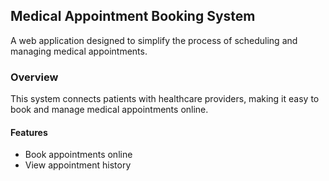 ## Medical Appointment Booking System

A web application designed to simplify the process of scheduling and managing medical appointments.

### Overview
This system connects patients with healthcare providers, making it easy to book and manage medical appointments online.

#### Features
- Book appointments online
- View appointment history
